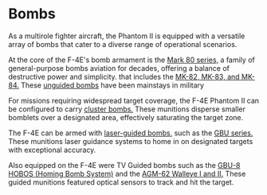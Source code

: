 # Bombs

As a multirole fighter aircraft, the Phantom II is equipped with a versatile array of bombs that
cater to a diverse range of operational scenarios.

At the core of the F-4E's bomb armament is
the [Mark 80 series,](./conventional_bombs.md#mk-80-series) a family of general-purpose bombs
aviation for decades, offering a balance of destructive power and simplicity.
that includes the [MK-82, MK-83, and MK-84.](./conventional_bombs.md#mk-80-series)
These [unguided bombs](./conventional_bombs.md) have been mainstays in military

For missions requiring widespread target coverage, the F-4E Phantom II can be configured to carry
[cluster bombs.](./conventional_bombs.md#cbu-variants) These munitions disperse smaller bomblets
over a designated area, effectively saturating the target zone.

The F-4E can be armed with [laser-guided bombs,](./laser_guided_bombs.md) such as
the [GBU series.](./laser_guided_bombs.md#gbu-10-12-and-24) These munitions laser guidance
systems to home in on designated targets with exceptional accuracy.

Also equipped on the F-4E were TV Guided bombs such as
the [GBU-8 HOBOS (Homing Bomb System)](./tv_guided_bombs.md#variants) and the
[AGM-62 Walleye I and II.](./tv_guided_bombs.md#variants) These guided munitions featured optical
sensors to track and hit the target.
